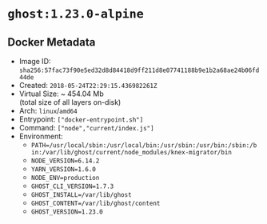 # `ghost:1.23.0-alpine`

## Docker Metadata

- Image ID: `sha256:57fac73f90e5ed32d8d84418d9ff211d8e07741188b9e1b2a68ae24b06fd44de`
- Created: `2018-05-24T22:29:15.436982261Z`
- Virtual Size: ~ 454.04 Mb  
  (total size of all layers on-disk)
- Arch: `linux`/`amd64`
- Entrypoint: `["docker-entrypoint.sh"]`
- Command: `["node","current/index.js"]`
- Environment:
  - `PATH=/usr/local/sbin:/usr/local/bin:/usr/sbin:/usr/bin:/sbin:/bin:/var/lib/ghost/current/node_modules/knex-migrator/bin`
  - `NODE_VERSION=6.14.2`
  - `YARN_VERSION=1.6.0`
  - `NODE_ENV=production`
  - `GHOST_CLI_VERSION=1.7.3`
  - `GHOST_INSTALL=/var/lib/ghost`
  - `GHOST_CONTENT=/var/lib/ghost/content`
  - `GHOST_VERSION=1.23.0`
